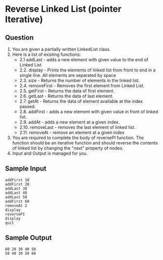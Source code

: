 # Reverse Linked List (pointer Iterative)

## Question
1. You are given a partially written LinkedList class.
2. Here is a list of existing functions:
    - 2.1 addLast - adds a new element with given value to the end of Linked List
    - 2.2. display - Prints the elements of linked list from front to end in a single line. 
    All elements are separated by space
    - 2.3. size - Returns the number of elements in the linked list.
    - 2.4. removeFirst - Removes the first element from Linked List. 
    - 2.5. getFirst - Returns the data of first element. 
    - 2.6. getLast - Returns the data of last element. 
    - 2.7. getAt - Returns the data of element available at the index passed. 
    - 2.8. addFirst - adds a new element with given value in front of linked list.
    - 2.9. addAt - adds a new element at a given index.
    - 2.10. removeLast - removes the last element of linked list.
    - 2.11. removeAt - remove an element at a given index
3. You are required to complete the body of reversePI function. The function should be an iterative function and should reverse the contents of linked list by changing the "next" property of nodes.
4. Input and Output is managed for you.

## Sample Input
```
addFirst 10
addFirst 20
addLast 30
addLast 40
addLast 50
addFirst 60
removeAt 2
display
reversePI
display
quit
```
## Sample Output
```
60 20 30 40 50 
50 40 30 20 60
```